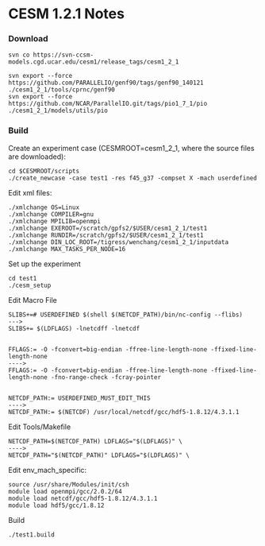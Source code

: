 # CESM 1.2.1 Notes

### Download
    svn co https://svn-ccsm-models.cgd.ucar.edu/cesm1/release_tags/cesm1_2_1

    svn export --force https://github.com/PARALLELIO/genf90/tags/genf90_140121 ./cesm1_2_1/tools/cprnc/genf90
    svn export --force https://github.com/NCAR/ParallelIO.git/tags/pio1_7_1/pio ./cesm1_2_1/models/utils/pio

### Build
Create an experiment case (CESMROOT=cesm1_2_1, where the source files are downloaded):

    cd $CESMROOT/scripts
    ./create_newcase -case test1 -res f45_g37 -compset X -mach userdefined
    
Edit xml files:

    ./xmlchange OS=Linux
    ./xmlchange COMPILER=gnu
    ./xmlchange MPILIB=openmpi
    ./xmlchange EXEROOT=/scratch/gpfs2/$USER/cesm1_2_1/test1
    ./xmlchange RUNDIR=/scratch/gpfs2/$USER/cesm1_2_1/test1
    ./xmlchange DIN_LOC_ROOT=/tigress/wenchang/cesm1_2_1/inputdata
    ./xmlchange MAX_TASKS_PER_NODE=16

Set up the experiment
    
    cd test1
    ./cesm_setup

Edit Macro File
    
    SLIBS+=# USERDEFINED $(shell $(NETCDF_PATH)/bin/nc-config --flibs)
    --->
    SLIBS+= $(LDFLAGS) -lnetcdff -lnetcdf
    
    
    FFLAGS:= -O -fconvert=big-endian -ffree-line-length-none -ffixed-line-length-none
    ---->    
    FFLAGS:= -O -fconvert=big-endian -ffree-line-length-none -ffixed-line-length-none -fno-range-check -fcray-pointer
    
    
    NETCDF_PATH:= USERDEFINED_MUST_EDIT_THIS
    ---->
    NETCDF_PATH:= $(NETCDF) /usr/local/netcdf/gcc/hdf5-1.8.12/4.3.1.1
    
Edit Tools/Makefile

    NETCDF_PATH=$(NETCDF_PATH) LDFLAGS="$(LDFLAGS)" \
    ---->    
    NETCDF_PATH="$(NETCDF_PATH)" LDFLAGS="$(LDFLAGS)" \

Edit env_mach_specific:
    
    source /usr/share/Modules/init/csh
    module load openmpi/gcc/2.0.2/64
    module load netcdf/gcc/hdf5-1.8.12/4.3.1.1
    module load hdf5/gcc/1.8.12

Build

    ./test1.build

